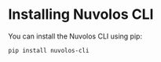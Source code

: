 # Installing Nuvolos CLI

You can install the Nuvolos CLI using pip:

```
pip install nuvolos-cli
```


